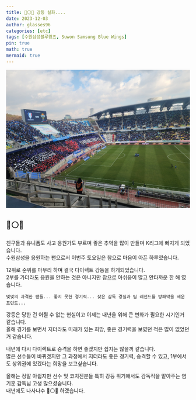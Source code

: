 ```yaml
---
title: 🔵⚪️🔴 강등 실화....
date: 2023-12-03
author: glasses96
categories: [etc]
tags: [수원삼성블루윙즈, Suwon Samsung Blue Wings]
pin: true
math: true
mermaid: true
---
```


![응원](/assets/post/48/1.jpeg) 

## 🔵⚪️🔴

친구들과 유니폼도 사고 응원가도 부르며 좋은 추억을 많이 만들며 K리그에 빠지게 되었습니다.  
수원삼성을 응원하는 팬으로서 이번주 토요일은 참으로 마음이 아픈 하루였습니다.  

12위로 순위를 마무리 하며 결국 다이렉트 강등을 하게되었습니다.  
2부를 가더라도 응원을 안하는 것은 아니지만 참으로 아쉬움이 많고 안타까운 한 해 였습니다.

`몇몇의 과격한 팬들... 좋지 못한 경기력... 잦은 감독 경질과 팀 레전드를 방패막을 세운 프런트...`

강등은 당한 건 어쩔 수 없는 현실이고 이제는 내년을 위해 큰 변화가 필요한 시기인거 같습니다.  
올해 경기를 보면서 지더라도 미래가 있는 희망, 좋은 경기력을 보였던 적은 많이 없었던거 같습니다.  

내년에 다시 다이렉트로 승격을 하면 좋겠지만 쉽지는 않을꺼 같습니다.  
많은 선수들이 바뀌겠지만 그 과정에서 지더라도 좋은 경기력, 승격할 수 있고, 1부에서도 상위권에 있겠다는 희망을 보고싶습니다.   

올해는 정말 아쉽지만 선수 및 코치진분들 특히 강등 위기애서도 감독직을 맡아주는 염기훈 감독님 고생 많으셨습니다.  
내년에도 나사나수 🔵⚪️🔴 하겠습니다.


  






